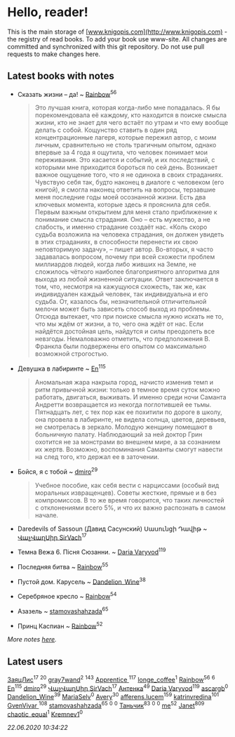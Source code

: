 # Hello, reader!
This is the main storage of [www.knigopis.com](http://www.knigopis.com) - the registry of read books.
To add your book use www-site. All changes are committed and synchronized with this git repository.
Do not use pull requests to make changes here.


## Latest books with notes
* Сказать жизни – да! ~ [Rainbow](users/109/109787328219839805802-google)<sup>56</sup>
    > Это лучшая книга, которая когда-либо мне попадалась. Я бы порекомендовала её каждому, кто находится в поиске смысла жизни, кто не знает для чего встаёт по утрам и что ему вообще делать с собой. 
    > Кощунство ставить в один ряд концентрационные лагеря, которые пережил автор, с моим личным, сравнительно не столь трагичным опытом, однако впервые за 4 года я ощутила, что человек понимает мои переживания. Это касается и событий, и их последствий, с которыми мне приходится бороться по сей день.
    > Возникает важное ощущение того, что я не одинока в своих страданиях. Чувствую себя так, будто наконец в диалоге с человеком (его книгой), я смогла наконец ответить на вопросы, терзавшие меня последние годы моей осознанной жизни. 
    > Есть два ключевых момента, которые здесь я прояснила для себя. Первым важным открытием для меня стало приближение к понимание смысла страдания. Оно – есть мужество, а не слабость, и именно страдание создаёт нас. «Коль скоро судьба возложила на человека страдания, он должен увидеть в этих страданиях, в способности перенести их свою неповторимую задачу», – пишет автор.
    > Во-вторых, я часто задавалась вопросом, почему при всей схожести проблем миллиардов людей, когда либо живших на Земле, не сложилось чёткого наиболее благоприятного алгоритма для выхода из любой жизненной ситуации. Ответ заключается в том, что, несмотря на кажущуюся схожесть, так же, как индивидуален каждый человек, так индивидуальна и его судьба. От, казалось бы, незначительной отличительной мелочи может быть зависеть способ выход из проблемы. Отсюда вытекает, что при поиске смысла нужно искать не то, что мы ждём от жизни, а то, чего она ждёт от нас. Если найдётся достойная цель, найдутся и силы преодолеть все невзгоды.
    > Немаловажно отметить, что предположения В. Франкла были подвержены его опытом со максимально возможной строгостью.

* Девушка в лабиринте ~ [En](users/333/333646551-vkontakte)<sup>115</sup>
    > Аномальная жара накрыла город, начисто изменив темп и ритм привычной жизни: только в темное время суток можно работать, двигаться, выживать. И именно среди ночи Саманта Андретти возвращается из некогда поглотившей ее тьмы. Пятнадцать лет, с тех пор как ее похитили по дороге в школу, она провела в лабиринте, не видела солнца, цветов, деревьев, не смотрелась в зеркало. Молодую женщину помещают в больничную палату. Наблюдающий за ней доктор Грин охотится не за монстрами во внешнем мире, а за сознанием их жертв. Возможно, воспоминания Саманты смогут навести на след того, кто держал ее в заточении.

* Бойся, я с тобой ~ [dmiro](users/571/5714115-vkontakte)<sup>29</sup>
    > Учебное пособие, как себя вести с нарциссами (особый вид моральных извращенцев). Советы жесткие, прямые и в без компромиссов. В то же время говорится, что таких личностей с отклонениями всего 5%, и что их важно распознать в самом начале.

* Daredevils of Sassoun (Давид Сасунский)
Սասունցի Դավիթ ~ [ՎաչՎաղՍիր SirVach](users/113/1130000004300166-yandex)<sup>17</sup>

* Темна Вежа 6. Пісня Сюзанни. ~ [Daria Varyvod](users/829/829893410524253-facebook)<sup>119</sup>

* Последняя битва ~ [Rainbow](users/109/109787328219839805802-google)<sup>55</sup>

* Пустой дом. Карусель ~ [Dandelion_Wine](users/586/58602788-vkontakte)<sup>38</sup>

* Серебряное кресло ~ [Rainbow](users/109/109787328219839805802-google)<sup>54</sup>

* Азазель ~ [stamovashahzada](users/310/310646815-vkontakte)<sup>65</sup>

* Принц Каспиан ~ [Rainbow](users/109/109787328219839805802-google)<sup>52</sup>


_More notes [here](latest_books_with_notes.md)._


## Latest users
[ЗаяцЛис](users/112/112388384595246311466-google)<sup>17</sup> 
[](users/153/1537586159620888-facebook)<sup>20</sup> 
[gray7wand](users/110/110080946273609412257-google)<sup>2</sup> 
[](users/115/115826717712507836033-google)<sup>143</sup> 
[Apprentice ](users/528/52821952-vkontakte)<sup>117</sup> 
[longe_coffee](users/369/369557556-vkontakte)<sup>1</sup> 
[Rainbow](users/109/109787328219839805802-google)<sup>56</sup> 
[](users/104/104731829794763834502-google)<sup>6</sup> 
[En](users/333/333646551-vkontakte)<sup>115</sup> 
[dmiro](users/571/5714115-vkontakte)<sup>29</sup> 
[ՎաչՎաղՍիր SirVach](users/113/1130000004300166-yandex)<sup>17</sup> 
[Антенка](users/118/118158645037334943900-google)<sup>49</sup> 
[Daria Varyvod](users/829/829893410524253-facebook)<sup>119</sup> 
[ascargb](users/101/10125314-vkontakte)<sup>0</sup> 
[Dandelion_Wine](users/586/58602788-vkontakte)<sup>39</sup> 
[MariaSelv](users/111/111954412181372496903-google)<sup>0</sup> 
[Avery](users/567/56734832-yandex)<sup>30</sup> 
[afferens.lucem](users/196/196071655-vkontakte)<sup>159</sup> 
[katrinvredina](users/233/2336755-vkontakte)<sup>101</sup> 
[GvenVivar ](users/158/158266434925901-facebook)<sup>108</sup> 
[stamovashahzada](users/310/310646815-vkontakte)<sup>65</sup> 
[](users/182/18276342038-instagram)<sup>0</sup> 
[](users/102/102300366193989005728-google)<sup>0</sup> 
[Таньчик](users/209/2096581563762610-facebook)<sup>83</sup> 
[](users/831/8317925041-instagram)<sup>0</sup> 
[](users/103/103068578327558685816-google)<sup>0</sup> 
[me](users/381/381417697-yandex)<sup>52</sup> 
[Janet](users/108/108113656204404967440-google)<sup>809</sup> 
[chaotic_equal](users/109/109533635046249857347-google)<sup>1</sup> 
[Kremnev1](users/109/109398777294736369541-google)<sup>0</sup> 


_22.06.2020 10:34:22_
